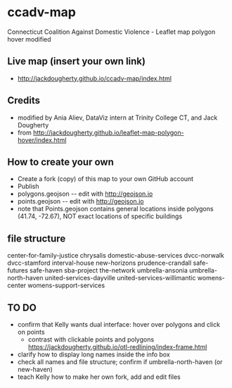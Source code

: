 # ccadv-map
Connecticut Coalition Against Domestic Violence - Leaflet map polygon hover modified

## Live map (insert your own link)
- http://jackdougherty.github.io/ccadv-map/index.html

## Credits
- modified by Ania Aliev, DataViz intern at Trinity College CT, and Jack Dougherty
- from http://jackdougherty.github.io/leaflet-map-polygon-hover/index.html

## How to create your own
- Create a fork (copy) of this map to your own GitHub account
- Publish
- polygons.geojson -- edit with http://geojson.io
- points.geojson -- edit with http://geojson.io
- note that Points.geojson contains general locations inside polygons (41.74, -72.67), NOT exact locations of specific buildings

## file structure
center-for-family-justice
chrysalis
domestic-abuse-services
dvcc-norwalk
dvcc-stamford
interval-house
new-horizons
prudence-crandall
safe-futures
safe-haven
sba-project
the-network
umbrella-ansonia
umbrella-north-haven
united-services-dayville
united-services-willimantic
womens-center
womens-support-services


## TO DO
- confirm that Kelly wants dual interface: hover over polygons and click on points
  - contrast with clickable points and polygons https://jackdougherty.github.io/otl-redlining/index-frame.html
- clarify how to display long names inside the info box
- check all names and file structure; confirm if umbrella-north-haven (or new-haven)
- teach Kelly how to make her own fork, add and edit files
